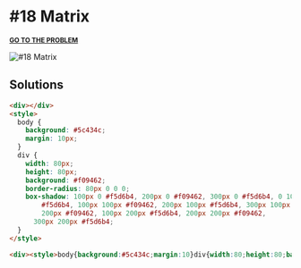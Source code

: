 # #18 Matrix

<p>
  <sup>
    <a href="https://cssbattle.dev/play/18"><strong>GO TO THE PROBLEM</strong></a>
  </sup>
</p>

![#18 Matrix](https://cssbattle.dev/targets/18.png)

## Solutions

```html
<div></div>
<style>
  body {
    background: #5c434c;
    margin: 10px;
  }
  div {
    width: 80px;
    height: 80px;
    background: #f09462;
    border-radius: 80px 0 0 0;
    box-shadow: 100px 0 #f5d6b4, 200px 0 #f09462, 300px 0 #f5d6b4, 0 100px
        #f5d6b4, 100px 100px #f09462, 200px 100px #f5d6b4, 300px 100px #f09462, 0
        200px #f09462, 100px 200px #f5d6b4, 200px 200px #f09462,
      300px 200px #f5d6b4;
  }
</style>
```

```html
<div><style>body{background:#5c434c;margin:10}div{width:80;height:80;background:#f09462;border-radius:80px 0 0;box-shadow:100px 0#f5d6b4,200px 0#f09462,300px 0#f5d6b4,0 100px#f5d6b4,100px 100px#f09462,200px 100px#f5d6b4,300px 100px#f09462,0 200px#f09462,100px 200px#f5d6b4,200px 200px#f09462,300px 200px#f5d6b4
```
